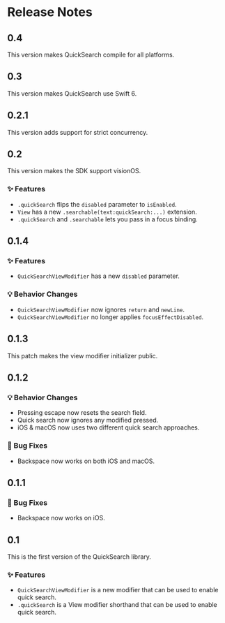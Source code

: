 # Release Notes


## 0.4

This version makes QuickSearch compile for all platforms.



## 0.3

This version makes QuickSearch use Swift 6.



## 0.2.1

This version adds support for strict concurrency.



## 0.2

This version makes the SDK support visionOS.

### ✨ Features

* `.quickSearch` flips the `disabled` parameter to `isEnabled`.
* `View` has a new `.searchable(text:quickSearch:...)` extension.
* `.quickSearch` and `.searchable` lets you pass in a focus binding.



## 0.1.4

### ✨ Features

* `QuickSearchViewModifier` has a new `disabled` parameter.

### 💡 Behavior Changes

* `QuickSearchViewModifier` now ignores `return` and `newLine`.
* `QuickSearchViewModifier` no longer applies `focusEffectDisabled`.



## 0.1.3

This patch makes the view modifier initializer public.



## 0.1.2

### 💡 Behavior Changes

* Pressing escape now resets the search field.
* Quick search now ignores any modified pressed.
* iOS & macOS now uses two different quick search approaches. 

### 🐛 Bug Fixes

* Backspace now works on both iOS and macOS.



## 0.1.1

### 🐛 Bug Fixes

* Backspace now works on iOS.



## 0.1

This is the first version of the QuickSearch library.

### ✨ Features

* `QuickSearchViewModifier` is a new modifier that can be used to enable quick search.
* `.quickSearch` is a View modifier shorthand that can be used to enable quick search.
